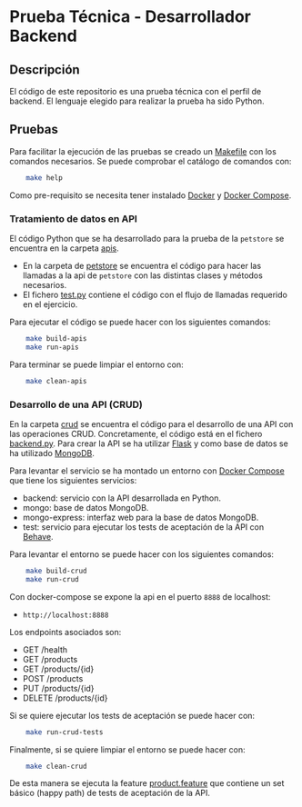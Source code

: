 # Prueba Técnica - Desarrollador Backend

## Descripción

El código de este repositorio es una prueba técnica con el perfil de backend. El lenguaje elegido para realizar la prueba ha sido Python.

## Pruebas

Para facilitar la ejecución de las pruebas se creado un [Makefile](./Makefile) con los comandos necesarios.
Se puede comprobar el catálogo de comandos con:

```bash
    make help
```

Como pre-requisito se necesita tener instalado [Docker](https://docs.docker.com/get-docker/) y [Docker Compose](https://docs.docker.com/compose/install/).

### Tratamiento de datos en API

El código Python que se ha desarrollado para la prueba de la `petstore` se encuentra en la carpeta [apis](./apis/).

- En la carpeta de [petstore](./apis/petstore) se encuentra el código para hacer las llamadas a la api de `petstore` con las distintas clases y métodos necesarios.
- El fichero [test.py](./apis/test.py) contiene el código con el flujo de llamadas requerido en el ejercicio.

Para ejecutar el código se puede hacer con los siguientes comandos:

```bash
    make build-apis
    make run-apis
```

Para terminar se puede limpiar el entorno con:

```bash
    make clean-apis
```

### Desarrollo de una API (CRUD)

En la carpeta [crud](./crud/) se encuentra el código para el desarrollo de una API con las operaciones CRUD.
Concretamente, el código está en el fichero [backend.py](./crud/backend.py).
Para crear la API se ha utilizar [Flask](https://flask.palletsprojects.com/en/2.0.x/) y como base de datos se ha utilizado [MongoDB](https://www.mongodb.com/).

Para levantar el servicio se ha montado un entorno con [Docker Compose](https://docs.docker.com/compose/) que tiene los siguientes servicios:

- backend: servicio con la API desarrollada en Python.
- mongo: base de datos MongoDB.
- mongo-express: interfaz web para la base de datos MongoDB.
- test: servicio para ejecutar los tests de aceptación de la API con [Behave](https://behave.readthedocs.io/en/stable/).

Para levantar el entorno se puede hacer con los siguientes comandos:

```bash
    make build-crud
    make run-crud
```

Con docker-compose se expone la api en el puerto `8888` de localhost:

- `http://localhost:8888`

Los endpoints asociados son:

- GET /health
- GET /products
- GET /products/{id}
- POST /products
- PUT /products/{id}
- DELETE /products/{id}

Si se quiere ejecutar los tests de aceptación se puede hacer con:

```bash
    make run-crud-tests
```

Finalmente, si se quiere limpiar el entorno se puede hacer con:

```bash
    make clean-crud
```

De esta manera se ejecuta la feature [product.feature](./crud/features/product.feature) que contiene un set básico (happy path) de tests de aceptación de la API.
